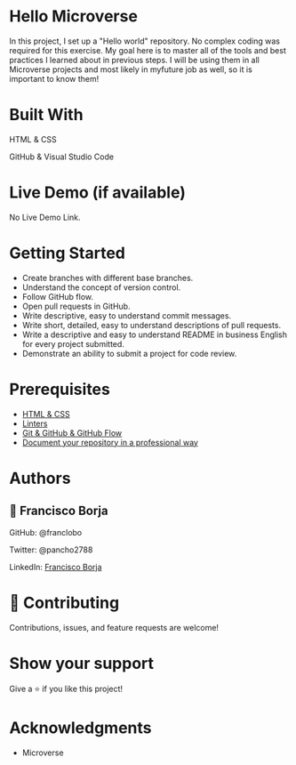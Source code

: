 # Hello Microverse

In this project, I set up a "Hello world" repository. No complex coding was required for this exercise. My goal here is to master all of the tools and best practices I learned about in previous steps. I will be using them in all Microverse projects and most likely in myfuture job as well, so it is important to know them!

# Built With

HTML & CSS

GitHub & Visual Studio Code

# Live Demo (if available)
No Live Demo Link.

# Getting Started

- Create branches with different base branches.
- Understand the concept of version control.
- Follow GitHub flow.
- Open pull requests in GitHub.
- Write descriptive, easy to understand commit messages.
- Write short, detailed, easy to understand descriptions of pull requests.
- Write a descriptive and easy to understand README in business English for every project submitted.
- Demonstrate an ability to submit a project for code review.

# Prerequisites

- [HTML & CSS](https://github.com/microverseinc/linters-config/tree/master/html-css)
- [Linters](https://github.com/microverseinc/curriculum-transversal-skills/blob/main/clean-code/linters.md)
- [Git & GitHub & GitHub Flow](https://github.com/microverseinc/curriculum-transversal-skills/blob/main/git-github/git_github_basics.md)
- [Document your repository in a professional way](https://github.com/microverseinc/curriculum-transversal-skills/blob/main/documentation/clean_repo.md)

# Authors

## 👤 Francisco Borja

GitHub: @franclobo

Twitter: @pancho2788

LinkedIn: [Francisco Borja](www.linkedin.com/in/francisco-javier-borja-lobato-84520899)


# 🤝 Contributing
Contributions, issues, and feature requests are welcome!

# Show your support
Give a ⭐️ if you like this project!

# Acknowledgments
- Microverse
